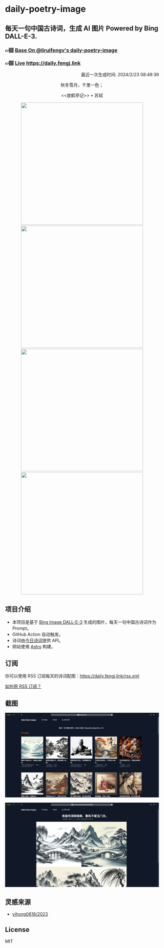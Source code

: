 
# daily-poetry-image

## 每天一句中国古诗词，生成 AI 图片 Powered by Bing DALL-E-3.

### 👉🏽 [Base On @liruifengv's daily-poetry-image](https://github.com/liruifengv/daily-poetry-image)

### 👉🏽 [Live](https://daily.fengj.link) https://daily.fengj.link

<p align="right">
  最近一次生成时间: 2024/2/23 08:49:39
</p>
<p align="center">
秋冬雪月，千里一色；
</p>
<p align="center">
<<放鹤亭记>> • 苏轼
</p>
<p align="center">
<img src="https://tse3.mm.bing.net/th/id/OIG2.s6UgDSqPiJIUM_1IFJ1n" height="400" width="400" />
<img src="https://tse3.mm.bing.net/th/id/OIG2.V19fMOr.dBZsdV2cPzRi" height="400" width="400" />
<img src="https://tse3.mm.bing.net/th/id/OIG2.2sl8EVHwcdv8lRBomLBi" height="400" width="400" />
<img src="https://tse3.mm.bing.net/th/id/OIG2.frE1kJkofUG2AjY7V7BF" height="400" width="400" />
</p>

## 项目介绍

-   本项目是基于 [Bing Image DALL-E-3](https://www.bing.com/images/create) 生成的图片，每天一句中国古诗词作为 Prompt。
-   GitHub Action 自动触发。
-   诗词由[今日诗词](https://www.jinrishici.com/)提供 API。
-   网站使用 [Astro](https://astro.build) 构建。

## 订阅

你可以使用 RSS 订阅每天的诗词配图：https://daily.fengj.link/rss.xml

[如何用 RSS 订阅？](https://zhuanlan.zhihu.com/p/55026716)

## 截图

![图片列表](./screenshots/Snipaste_2023-12-28_21-00-26.png)

![图片详情](./screenshots/Snipaste_2023-12-28_21-00-53.png)

## 灵感来源

-   [yihong0618/2023](https://github.com/yihong0618/2023)

## License

MIT
